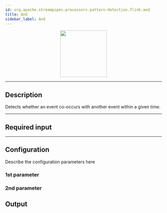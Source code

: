 ```yaml
---
id: org.apache.streampipes.processors.pattern-detection.flink.and
title: And
sidebar_label: And
---
```


<!--
  ~ Licensed to the Apache Software Foundation (ASF) under one or more
  ~ contributor license agreements.  See the NOTICE file distributed with
  ~ this work for additional information regarding copyright ownership.
  ~ The ASF licenses this file to You under the Apache License, Version 2.0
  ~ (the "License"); you may not use this file except in compliance with
  ~ the License.  You may obtain a copy of the License at
  ~
  ~    http://www.apache.org/licenses/LICENSE-2.0
  ~
  ~ Unless required by applicable law or agreed to in writing, software
  ~ distributed under the License is distributed on an "AS IS" BASIS,
  ~ WITHOUT WARRANTIES OR CONDITIONS OF ANY KIND, either express or implied.
  ~ See the License for the specific language governing permissions and
  ~ limitations under the License.
  ~
  -->



<p align="center"> 
    <img src="/img/pipeline-elements/org.apache.streampipes.processors.pattern-detection.flink.and/icon.png" width="150px;" class="pe-image-documentation"/>
</p>

***

## Description

Detects whether an event co-occurs with another event within a given time.

***

## Required input


***

## Configuration

Describe the configuration parameters here

### 1st parameter


### 2nd parameter

## Output
